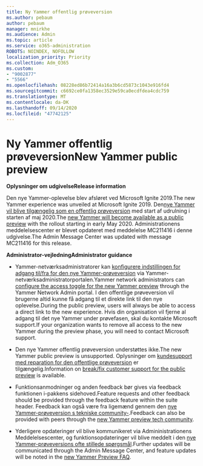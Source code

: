 ```yaml
---
title: Ny Yammer offentlig prøveversion
ms.author: pebaum
author: pebaum
manager: mnirkhe
ms.audience: Admin
ms.topic: article
ms.service: o365-administration
ROBOTS: NOINDEX, NOFOLLOW
localization_priority: Priority
ms.collection: Adm_O365
ms.custom:
- "9002877"
- "5566"
ms.openlocfilehash: 08228ed86b72414a16a3b6cd5873c1043e916fd4
ms.sourcegitcommit: c6692ce0fa1358ec3529e59ca0ecdfdea4cdc759
ms.translationtype: MT
ms.contentlocale: da-DK
ms.lasthandoff: 09/14/2020
ms.locfileid: "47742125"
---
```

# <a name="new-yammer-public-preview"></a><span data-ttu-id="6acab-102">Ny Yammer offentlig prøveversion</span><span class="sxs-lookup"><span data-stu-id="6acab-102">New Yammer public preview</span></span>

<span data-ttu-id="6acab-103">**Oplysninger om udgivelse**</span><span class="sxs-lookup"><span data-stu-id="6acab-103">**Release information**</span></span>

<span data-ttu-id="6acab-104">Den nye Yammer-oplevelse blev afsløret ved Microsoft Ignite 2019.</span><span class="sxs-lookup"><span data-stu-id="6acab-104">The new Yammer experience was unveiled at Microsoft Ignite 2019.</span></span> <span data-ttu-id="6acab-105">Den[nye Yammer vil blive tilgængelig som en offentlig prøveversion](https://docs.microsoft.com/yammer/get-started-with-yammer/newyammer-faq) med start af udrulning i starten af maj 2020.</span><span class="sxs-lookup"><span data-stu-id="6acab-105">The [new Yammer will become available as a public preview](https://docs.microsoft.com/yammer/get-started-with-yammer/newyammer-faq) with the rollout starting in early May 2020.</span></span> <span data-ttu-id="6acab-106">Administrationens meddelelsescenter er blevet opdateret med meddelelse MC211416 i denne udgivelse.</span><span class="sxs-lookup"><span data-stu-id="6acab-106">The Admin Message Center was updated with message MC211416 for this release.</span></span>

<span data-ttu-id="6acab-107">**Administrator-vejledning**</span><span class="sxs-lookup"><span data-stu-id="6acab-107">**Administrator guidance**</span></span>

- <span data-ttu-id="6acab-108">Yammer-netværksadministratorer kan [konfigurere indstillingen for adgang til/fra for den nye Yammer-prøveversion](https://docs.microsoft.com/yammer/get-started-with-yammer/administrative-settings-opt-in-newyammer) via Yammer-netværksadministratorportalen.</span><span class="sxs-lookup"><span data-stu-id="6acab-108">Yammer network administrators can [configure the access toggle for the new Yammer preview](https://docs.microsoft.com/yammer/get-started-with-yammer/administrative-settings-opt-in-newyammer) through the Yammer Network Admin portal.</span></span> <span data-ttu-id="6acab-109">I den offentlige prøveversion vil brugerne altid kunne få adgang til et direkte link til den nye oplevelse.</span><span class="sxs-lookup"><span data-stu-id="6acab-109">During the public preview, users will always be able to access a direct link to the new experience.</span></span> <span data-ttu-id="6acab-110">Hvis din organisation vil fjerne al adgang til det nye Yammer under prøvefasen, skal du kontakte Microsoft support.</span><span class="sxs-lookup"><span data-stu-id="6acab-110">If your organization wants to remove all access to the new Yammer during the preview phase, you will need to contact Microsoft support.</span></span>

- <span data-ttu-id="6acab-111">Den nye Yammer offentlig prøveversion understøttes ikke.</span><span class="sxs-lookup"><span data-stu-id="6acab-111">The new Yammer public preview is unsupported.</span></span> <span data-ttu-id="6acab-112">Oplysninger om [kundesupport med reparation for den offentlige prøveversion](https://docs.microsoft.com/yammer/get-started-with-yammer/newyammer-faq#yammer-preview-customer-support) er tilgængelig.</span><span class="sxs-lookup"><span data-stu-id="6acab-112">Information on [break/fix customer support for the public preview](https://docs.microsoft.com/yammer/get-started-with-yammer/newyammer-faq#yammer-preview-customer-support) is available.</span></span>

- <span data-ttu-id="6acab-113">Funktionsanmodninger og anden feedback bør gives via feedback funktionen i-pakkens sidehoved.</span><span class="sxs-lookup"><span data-stu-id="6acab-113">Feature requests and other feedback should be provided through the feedback feature within the suite header.</span></span> <span data-ttu-id="6acab-114">Feedback kan også være fra ligemænd gennem den [nye Yammer-prøveversion s tekniske community-](https://techcommunity.microsoft.com/t5/new-yammer-preview/bd-p/NewYammerPreview).</span><span class="sxs-lookup"><span data-stu-id="6acab-114">Feedback can also be provided with peers through the [new Yammer preview tech community](https://techcommunity.microsoft.com/t5/new-yammer-preview/bd-p/NewYammerPreview).</span></span>

- <span data-ttu-id="6acab-115">Yderligere opdateringer vil blive kommunikeret via Admininistrationens Meddelelsescenter, og funktionsopdateringer vil blive meddelt i den [nye Yammer-prøveversions ofte stillede spørgsmål](https://docs.microsoft.com/yammer/get-started-with-yammer/newyammer-faq).</span><span class="sxs-lookup"><span data-stu-id="6acab-115">Further updates will be communicated through the Admin Message Center, and feature updates will be noted in the [new Yammer Preview FAQ](https://docs.microsoft.com/yammer/get-started-with-yammer/newyammer-faq).</span></span>
